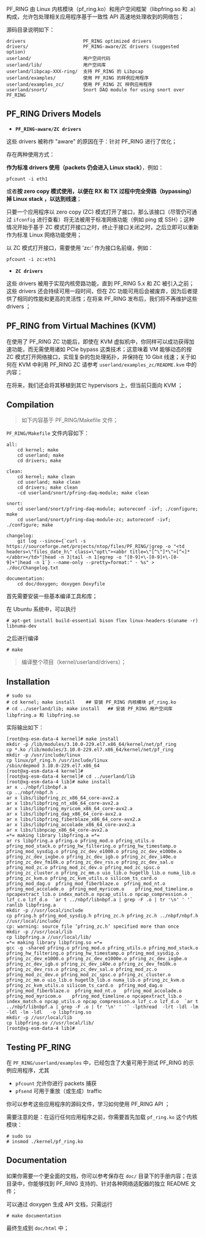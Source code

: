 
PF_RING 由 Linux 内核模块（pf_ring.ko）和用户空间框架（libpfring.so 和 .a）构成，允许包处理相关应用程序基于一致性 API 高速地处理收到的网络包； 

源码目录说明如下：

```
drivers                     PF_RING optimized drivers
drivers/                    PF_RING-aware/ZC drivers (suggested option)
userland/			        用户空间代码
userland/lib/			    用户空间库
userland/libpcap-XXX-ring/	支持 PF_RING 的 Libpcap
userland/examples/		    使用 PF_RING 的样例应用程序
userland/examples_zc/		使用 PF_RING ZC 样例应用程序
userland/snort/			    Snort DAQ module for using snort over PF_RING
```

PF_RING Drivers Models
----------------------

- **`PF_RING-aware/ZC drivers`**

这些 drivers 被称作 "aware" 的原因在于：针对 PF_RING 进行了优化；

存在两种使用方式：

**作为标准 drivers 使用（packets 仍会进入 Linux stack）**，例如： 

```
pfcount -i eth1
```

或者**按 zero copy 模式使用，以便在 RX 和 TX 过程中完全旁路（bypassing）掉 Linux stack ，以达到线速**；

只要一个应用程序以 zero copy (ZC) 模式打开了接口，那么该接口（尽管仍可通过 `ifconfig` 进行查看）将无法被用于标准网络功能（例如 ping 或 SSH）；这种情况开始于基于 ZC 模式打开接口之时，终止于接口关闭之时，之后立即可以重新作为标准 Linux 网络功能使用；

以 ZC 模式打开接口，需要使用 'zc:' 作为接口名前缀，例如：

```
pfcount -i zc:eth1
```

- **`ZC drivers`**

这些 drivers 被用于实现内核旁路功能，直到 PF_RING 5.x 和 ZC 被引入之前；这些 drivers 还会持续可用一段时间，但在 ZC 功能可用后会被废弃，因为后者提供了相同的性能和更高的灵活性；在将来 PF_RING 发布后，我们将不再维护这些 drivers ；

PF_RING from Virtual Machines (KVM)
-----------------------------------

在使用了 PF_RING ZC 功能后，即使在 KVM 虚拟机中，你同样可以成功获得加速功能，而无需使用诸如 PCIe bypass 这类技术；这意味着 VM 能够动态的按 ZC 模式打开网络接口，实现复杂的包处理拓扑，并保持在 10 Gbit 线速；关于如何在 KVM 中利用 PF_RING ZC 请参考 `userland/examples_zc/README.kvm` 中的内容；

在将来，我们还会将其移植到其它 hypervisors 上，但当前只面向 KVM ；

Compilation
-----------

> 如下内容基于 PF_RING/Makefile 文件；

`PF_RING/Makefile` 文件内容如下：

```shell
all:
    cd kernel; make
    cd userland; make
    cd drivers; make

clean:
    cd kernel; make clean
    cd userland; make clean
    cd drivers; make clean
    -cd userland/snort/pfring-daq-module; make clean

snort:
    cd userland/snort/pfring-daq-module; autoreconf -ivf; ./configure; make
    cd userland/snort/pfring-daq-module-zc; autoreconf -ivf; ./configure; make

changelog:
    git log --since={`curl -s https://sourceforge.net/projects/ntop/files/PF_RING/|grep -o "<td headers=\"files_date_h\" class=\"opt\"><abbr title=\"[^\"]*\">[^<]*</abbr></td>"|head -n 3|tail -n 1|egrep -o "[0-9]+\-[0-9]+\-[0-9]+"|head -n 1`} --name-only --pretty=format:" - %s" > ./doc/Changelog.txt

documentation:
    cd doc/doxygen; doxygen Doxyfile
```


首先需要安装一些基本编译工具和库；

在 Ubuntu 系统中，可以执行

```
# apt-get install build-essential bison flex linux-headers-$(uname -r) libnuma-dev
```

之后进行编译

```
# make
```

> 编译整个项目（kernel/userland/drivers）；


Installation
------------

```shell
# sudo su
# cd kernel; make install    ## 安装 PF_RING 内核模块 pf_ring.ko
# cd ../userland/lib; make install   ## 安装 PF_RING 用户空间库 libpfring.a 和 libpfring.so
```

实际输出如下：

```shell
[root@xg-esm-data-4 kernel]# make install
mkdir -p /lib/modules/3.10.0-229.el7.x86_64/kernel/net/pf_ring
cp *.ko /lib/modules/3.10.0-229.el7.x86_64/kernel/net/pf_ring
mkdir -p /usr/include/linux
cp linux/pf_ring.h /usr/include/linux
/sbin/depmod 3.10.0-229.el7.x86_64
[root@xg-esm-data-4 kernel]#
[root@xg-esm-data-4 kernel]# cd ../userland/lib
[root@xg-esm-data-4 lib]# make install
ar x ../nbpf/libnbpf.a
cp ../nbpf/nbpf.h .
ar x libs/libpfring_zc_x86_64_core-avx2.a
ar x libs/libpfring_nt_x86_64_core-avx2.a
ar x libs/libpfring_myricom_x86_64_core-avx2.a
ar x libs/libpfring_dag_x86_64_core-avx2.a
ar x libs/libpfring_fiberblaze_x86_64_core-avx2.a
ar x libs/libpfring_accolade_x86_64_core-avx2.a
ar x libs/libnpcap_x86_64_core-avx2.a
=*= making library libpfring.a =*=
ar rs libpfring.a pfring.o pfring_mod.o pfring_utils.o pfring_mod_stack.o pfring_hw_filtering.o pfring_hw_timestamp.o pfring_mod_sysdig.o pfring_zc_dev_e1000.o pfring_zc_dev_e1000e.o pfring_zc_dev_ixgbe.o pfring_zc_dev_igb.o pfring_zc_dev_i40e.o pfring_zc_dev_fm10k.o pfring_zc_dev_rss.o pfring_zc_dev_sal.o pfring_mod_zc.o pfring_mod_zc_dev.o pfring_mod_zc_spsc.o pfring_zc_cluster.o pfring_zc_mm.o uio_lib.o hugetlb_lib.o numa_lib.o pfring_zc_kvm.o pfring_zc_kvm_utils.o silicom_ts_card.o  pfring_mod_dag.o  pfring_mod_fiberblaze.o  pfring_mod_nt.o   pfring_mod_accolade.o  pfring_mod_myricom.o    pfring_mod_timeline.o npcapextract_lib.o index_match.o npcap_utils.o npcap_compression.o lzf_c.o lzf_d.o  `ar t ../nbpf/libnbpf.a | grep -F .o | tr '\n' ' '`
ranlib libpfring.a
mkdir -p //usr/local/include
cp pfring.h pfring_mod_sysdig.h pfring_zc.h pfring_zc.h ../nbpf/nbpf.h //usr/local/include/
cp: warning: source file ‘pfring_zc.h’ specified more than once
mkdir -p //usr/local/lib
cp libpfring.a //usr/local/lib/
=*= making library libpfring.so =*=
gcc -g -shared pfring.o pfring_mod.o pfring_utils.o pfring_mod_stack.o pfring_hw_filtering.o pfring_hw_timestamp.o pfring_mod_sysdig.o pfring_zc_dev_e1000.o pfring_zc_dev_e1000e.o pfring_zc_dev_ixgbe.o pfring_zc_dev_igb.o pfring_zc_dev_i40e.o pfring_zc_dev_fm10k.o pfring_zc_dev_rss.o pfring_zc_dev_sal.o pfring_mod_zc.o pfring_mod_zc_dev.o pfring_mod_zc_spsc.o pfring_zc_cluster.o pfring_zc_mm.o uio_lib.o hugetlb_lib.o numa_lib.o pfring_zc_kvm.o pfring_zc_kvm_utils.o silicom_ts_card.o  pfring_mod_dag.o  pfring_mod_fiberblaze.o  pfring_mod_nt.o   pfring_mod_accolade.o  pfring_mod_myricom.o    pfring_mod_timeline.o npcapextract_lib.o index_match.o npcap_utils.o npcap_compression.o lzf_c.o lzf_d.o  `ar t ../nbpf/libnbpf.a | grep -F .o | tr '\n' ' '` -lpthread  -lrt -ldl -lm -ldl -lm -ldl   -o libpfring.so
mkdir -p //usr/local/lib
cp libpfring.so //usr/local/lib/
[root@xg-esm-data-4 lib]#
```


Testing PF_RING
---------------

在 `PF_RING/userland/examples` 中，已经包含了大量可用于测试 PF_RING 的示例应用程序，尤其

- `pfcount` 允许你进行 packets 捕获
- `pfsend` 可用于重放（或生成）traffic

你可以参考这些应用程序的源码文件，学习如何使用 PF_RING API ；

需要注意的是：在运行任何应用程序之前，你需要首先加载 `pf_ring.ko` 这个内核模块：

```shell
# sudo su
# insmod ./kernel/pf_ring.ko
```

Documentation
-------------

如果你需要一个更全面的文档，你可以参考保存在 `doc/` 目录下的手册内容；在该目录中，你能够找到 PF_RING 支持的、针对各种网络适配器的独立 README 文件；

可以通过 doxygen 生成 API 文档，只需运行

```shell
# make documentation
```

最终生成到 `doc/html` 中；
